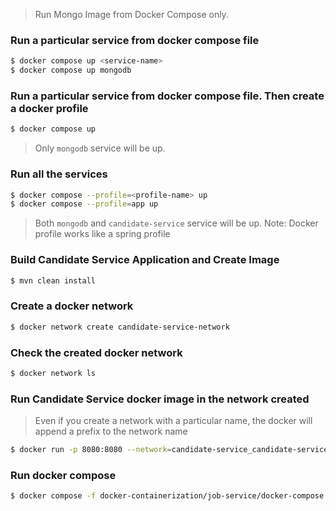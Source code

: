 > Run Mongo Image from Docker Compose only.
### Run a particular service from docker compose file
```bash
$ docker compose up <service-name>
$ docker compose up mongodb
```

### Run a particular service from docker compose file. Then create a docker profile
```bash
$ docker compose up
```
> Only `mongodb` service will be up.

### Run all the services
```bash
$ docker compose --profile=<profile-name> up 
$ docker compose --profile=app up 
```
> Both `mongodb` and `candidate-service` service will be up.
> Note: Docker profile works like a spring profile

### Build Candidate Service Application and Create Image
```bash
$ mvn clean install
```

### Create a docker network
```bash
$ docker network create candidate-service-network
```

### Check the created docker network
```bash
$ docker network ls
```

### Run Candidate Service docker image in the network created
> Even if you create a network with a particular name, the docker will append a prefix to the network name
```bash
$ docker run -p 8080:8080 --network=candidate-service_candidate-service-network --env spring.data.mongodb.uri="mongodb://candidate_user:candidate_password@mongodb:27017/candidate" ssamantr/candidate-service:1.0.0
```

### Run docker compose
```bash
$ docker compose -f docker-containerization/job-service/docker-compose.yml up
```
